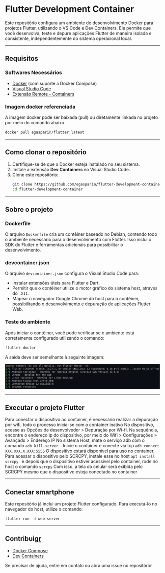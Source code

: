 # Flutter Development Container

Este repositório configura um ambiente de desenvolvimento Docker para projetos Flutter, utilizando o VS Code e Dev Containers. Ele permite que você desenvolva, teste e depure aplicações Flutter de maneira isolada e consistente, independentemente do sistema operacional local.

---

## **Requisitos**

### **Softwares Necessários**

- [Docker](https://www.docker.com/) (com suporte a Docker Compose)
- [Visual Studio Code](https://code.visualstudio.com/)
- [Extensão Remote - Containers](https://marketplace.visualstudio.com/items?itemName=ms-vscode-remote.remote-containers)

### **Imagem docker referenciada**
A imagem docker pode ser baixada (pull) ou diretamente linkada no projeto por meio do comando abaixo
```bash
docker pull egasparin/flutter:latest
 ```
---
## **Como clonar o repositório**

1. Certifique-se de que o Docker esteja instalado no seu sistema.
2. Instale a extensão **Dev Containers** no Visual Studio Code.
3. Clone este repositório:
   ```bash
   git clone https://github.com/egasparin/flutter-development-container.git
   cd flutter-development-container
   ```
---

## **Sobre o projeto**

### **Dockerfile**

O arquivo `Dockerfile` cria um contêiner baseado no Debian, contendo todo o ambiente necessário para o desenvolvimento com Flutter. Isso inclui o SDK do Flutter e ferramentas adicionais para possibilitar o desenvolvimento.

### **devcontainer.json**

O arquivo `devcontainer.json` configura o Visual Studio Code para:

- Instalar extensões úteis para Flutter e Dart.
- Permitir que o contêiner utilize o motor gráfico do sistema host, através do `.X11`.
- Mapear o navegador Google Chrome do host para o contêiner, possibilitando o desenvolvimento e depuração de aplicações Flutter Web.

### **Teste do ambiente**

Após iniciar o contêiner, você pode verificar se o ambiente está corretamente configurado utilizando o comando:

```bash
flutter doctor
```

A saída deve ser semelhante à seguinte imagem:

<img src="/readme/doctor-summary.png" alt="Texto Alternativo">

---

## **Executar o projeto Flutter**

Para conectar o dispositivo ao container, é necessário realizar a depuração por wifi, todo o processo inicia-se com o container inativo
No dispositivo, acesse as Opções de desenvolvedor > Depuração por Wi-fi.
Na sequência, encontre o endereço ip do dispositivo, por meio do Wifi > Configurações > Avançado > Endereço IP
No sistema Host, mate o serviço adb com o comando ```adb kill-server ```.
Inicie o container e conecte via tcp ```adb connect XXX.XXX.X.XXX:5555```
O dispositivo estará disponível para uso no container.
Para acessar o dispositivo pelo SCRCPY, instale esse no host ```apt install scrcpy ``` e depois que o dispositivo estiver acessivel pelo container, rode no host o comando ```scrcpy```
Com isso, a tela do celular será exibida pelo SCRCPY mesmo que o dispositivo esteja conectado no container

---

## **Conectar smartphone**

Este repositório já inclui um projeto Flutter configurado. Para executá-lo no navegador do host, utilize o comando:

```bash
flutter run -d web-server
```

---

## **Contribuig**[r](https://flutter.dev/docs)

- [Docker Compose](https://docs.docker.com/compose/)
- [Dev Containers](https://code.visualstudio.com/docs/remote/containers)

Se precisar de ajuda, entre em contato ou abra uma issue no repositório!

